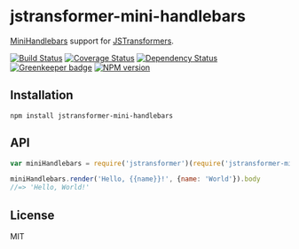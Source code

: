 # jstransformer-mini-handlebars

[MiniHandlebars](https://github.com/mikesmullin/mini-handlebars) support for [JSTransformers](http://github.com/jstransformers).

[![Build Status](https://img.shields.io/travis/jstransformers/jstransformer-mini-handlebars/master.svg)](https://travis-ci.org/jstransformers/jstransformer-mini-handlebars)
[![Coverage Status](https://img.shields.io/codecov/c/github/jstransformers/jstransformer-mini-handlebars/master.svg)](https://codecov.io/gh/jstransformers/jstransformer-mini-handlebars)
[![Dependency Status](https://img.shields.io/david/jstransformers/jstransformer-mini-handlebars/master.svg)](http://david-dm.org/jstransformers/jstransformer-mini-handlebars)
[![Greenkeeper badge](https://badges.greenkeeper.io/jstransformers/jstransformer-mini-handlebars.svg)](https://greenkeeper.io/)
[![NPM version](https://img.shields.io/npm/v/jstransformer-mini-handlebars.svg)](https://www.npmjs.org/package/jstransformer-mini-handlebars)

## Installation

    npm install jstransformer-mini-handlebars

## API

```js
var miniHandlebars = require('jstransformer')(require('jstransformer-mini-handlebars'))

miniHandlebars.render('Hello, {{name}}!', {name: 'World'}).body
//=> 'Hello, World!'
```

## License

MIT
